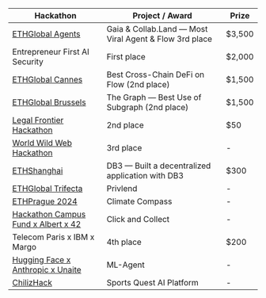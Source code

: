 | Hackathon                                | Project / Award                                              | Prize       |
|------------------------------------------|---------------------------------------------------------------|-------------|
| [ETHGlobal Agents](https://github.com/juSt-jeLLy/Clash-of-Clout)                          | Gaia & Collab.Land — Most Viral Agent & Flow 3rd place        | $3,500       |
| Entrepreneur First AI Security                                       | First place                                   | $2,000       |
| [ETHGlobal Cannes](https://github.com/imbjdd/loggerhead)                         | Best Cross-Chain DeFi on Flow (2nd place)                     | $1,500       |
| [ETHGlobal Brussels](https://github.com/imbjdd/ethglobal-brussels)                        | The Graph — Best Use of Subgraph (2nd place)                  | $1,500       |
| [Legal Frontier Hackathon](https://github.com/imbjdd/alphavibe-compliance)                  | 2nd place                                                     | $50           |
| [World Wild Web Hackathon](https://github.com/imbjdd/www-winner)                 | 3rd place                                                     | -           |
| [ETHShanghai](https://github.com/orgs/SoveiLive/repositories)                               | DB3 — Built a decentralized application with DB3              | $300         |
| [ETHGlobal Trifecta](https://github.com/imbjdd/privlend-front)                        | Privlend                                                      | -           |
| [ETHPrague 2024](https://github.com/orgs/Climate-Compass/repositories)                            | Climate Compass                                               | -           |
| [Hackathon Campus Fund x Albert x 42](https://github.com/imbjdd/marketplace)       | Click and Collect                                             | -           |
| Telecom Paris x IBM x Margo               | 4th place                                                     | $200           |
| [Hugging Face x Anthropic x Unaite](https://github.com/vlad-ds/ml-agent)   | ML-Agent                                                      | -            |
| [ChilizHack](https://github.com/DZ-Ramzy/chilizHack/)   |  Sports Quest AI Platform                                                      | -            |
